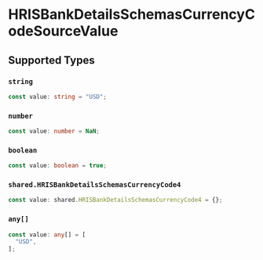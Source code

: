# HRISBankDetailsSchemasCurrencyCodeSourceValue


## Supported Types

### `string`

```typescript
const value: string = "USD";
```

### `number`

```typescript
const value: number = NaN;
```

### `boolean`

```typescript
const value: boolean = true;
```

### `shared.HRISBankDetailsSchemasCurrencyCode4`

```typescript
const value: shared.HRISBankDetailsSchemasCurrencyCode4 = {};
```

### `any[]`

```typescript
const value: any[] = [
  "USD",
];
```

